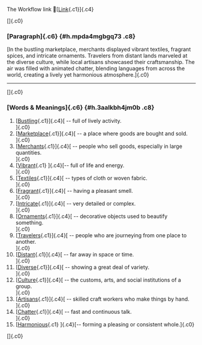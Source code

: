 The Workflow link
👏[[Link](https://www.google.com/url?q=http://www.google.com&sa=D&source=editors&ust=1759660750547460&usg=AOvVaw08OxwSTdLy_qJKf7VZoLGW){.c1}]{.c4}

[]{.c0}

### [Paragraph]{.c6} {#h.mpda4mgbgq73 .c8}

[In the bustling marketplace, merchants displayed vibrant textiles,
fragrant spices, and intricate ornaments. Travelers from distant lands
marveled at the diverse culture, while local artisans showcased their
craftsmanship. The air was filled with animated chatter, blending
languages from across the world, creating a lively yet harmonious
atmosphere.]{.c0}

------------------------------------------------------------------------

[]{.c0}

### [Words & Meanings]{.c6} {#h.3aalkbh4jm0b .c8}

1.  [[Bustling](https://www.google.com/url?q=http://www.google.com&sa=D&source=editors&ust=1759660750548715&usg=AOvVaw1KOUx0m7B2y9p2RlY8bF3t){.c1}]{.c4}[ --
    full of lively activity.\
    ]{.c0}
2.  [[Marketplace](https://www.google.com/url?q=http://www.google.com&sa=D&source=editors&ust=1759660750548955&usg=AOvVaw0bY9CFFjekF9zipCV8y9lN){.c1}]{.c4}[ --
    a place where goods are bought and sold.\
    ]{.c0}
3.  [[Merchants](https://www.google.com/url?q=http://www.google.com&sa=D&source=editors&ust=1759660750549189&usg=AOvVaw05T73O4spFTR_vDcnSwTNV){.c1}]{.c4}[ --
    people who sell goods, especially in large quantities.\
    ]{.c0}
4.  [[Vibrant](https://www.google.com/url?q=http://www.google.com&sa=D&source=editors&ust=1759660750549426&usg=AOvVaw1yLYEzcanG_aphoS1KiKmo){.c1}
    ]{.c4}[-- full of life and energy.\
    ]{.c0}
5.  [[Textiles](https://www.google.com/url?q=http://www.google.com&sa=D&source=editors&ust=1759660750549601&usg=AOvVaw3onFUgkURRytHCNd4Ael6d){.c1}]{.c4}[ --
    types of cloth or woven fabric.\
    ]{.c0}
6.  [[Fragrant](https://www.google.com/url?q=http://www.google.com&sa=D&source=editors&ust=1759660750549806&usg=AOvVaw2rNblUa7gSU6pORCMGnNGF){.c1}]{.c4}[ --
    having a pleasant smell.\
    ]{.c0}
7.  [[Intricate](https://www.google.com/url?q=http://www.google.com&sa=D&source=editors&ust=1759660750550098&usg=AOvVaw2Is1xA5cmqnm4LlR10b3iL){.c1}]{.c4}[ --
    very detailed or complex.\
    ]{.c0}
8.  [[Ornaments](https://www.google.com/url?q=http://www.google.com&sa=D&source=editors&ust=1759660750550333&usg=AOvVaw3Pvh3kpaw8Ysnk_RkLdJ_g){.c1}]{.c4}[ --
    decorative objects used to beautify something.\
    ]{.c0}
9.  [[Travelers](https://www.google.com/url?q=http://www.google.com&sa=D&source=editors&ust=1759660750550560&usg=AOvVaw0bIcTMEATegMUP6NwIMEol){.c1}]{.c4}[ --
    people who are journeying from one place to another.\
    ]{.c0}
10. [[Distant](https://www.google.com/url?q=http://www.google.com&sa=D&source=editors&ust=1759660750550786&usg=AOvVaw0YDgI5j0C-qIdkm92c41wY){.c1}]{.c4}[ --
    far away in space or time.\
    ]{.c0}
11. [[Diverse](https://www.google.com/url?q=http://www.google.com&sa=D&source=editors&ust=1759660750550961&usg=AOvVaw29YEoBrlZ7S5ltyTQb3V_1){.c1}]{.c4}[ --
    showing a great deal of variety.\
    ]{.c0}
12. [[Culture](https://www.google.com/url?q=http://www.google.com&sa=D&source=editors&ust=1759660750551221&usg=AOvVaw26-VyJCESlLcyf0ahErCpT){.c1}]{.c4}[ --
    the customs, arts, and social institutions of a group.\
    ]{.c0}
13. [[Artisans](https://www.google.com/url?q=http://www.google.com&sa=D&source=editors&ust=1759660750551478&usg=AOvVaw3x7B5l1fxq9pB2_-9T4Foz){.c1}]{.c4}[ --
    skilled craft workers who make things by hand.\
    ]{.c0}
14. [[Chatter](https://www.google.com/url?q=http://www.google.com&sa=D&source=editors&ust=1759660750551714&usg=AOvVaw0CcmnlvqPFg9v1YSwEMB4h){.c1}]{.c4}[ --
    fast and continuous talk.\
    ]{.c0}
15. [[Harmonious](https://www.google.com/url?q=http://www.google.com&sa=D&source=editors&ust=1759660750551915&usg=AOvVaw1_IN0w40A3D_d-9U7tMpQJ){.c1}
    ]{.c4}[-- forming a pleasing or consistent whole.]{.c0}

[]{.c0}
